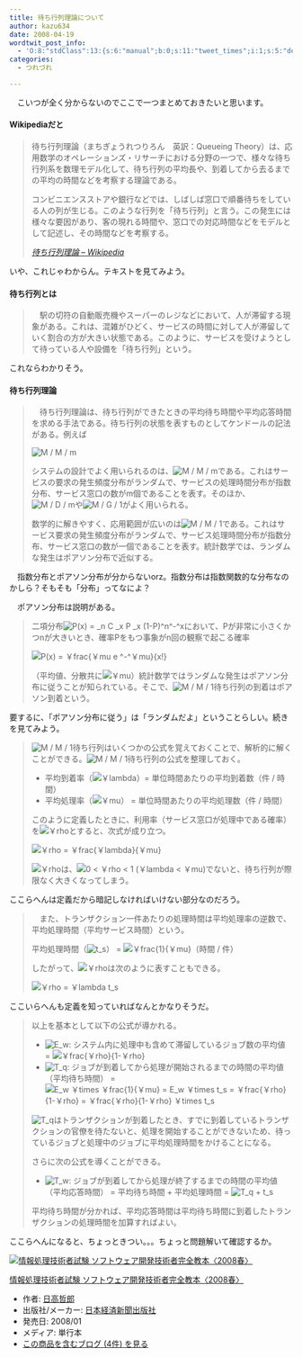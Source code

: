```yaml
---
title: 待ち行列理論について
author: kazu634
date: 2008-04-19
wordtwit_post_info:
  - 'O:8:"stdClass":13:{s:6:"manual";b:0;s:11:"tweet_times";i:1;s:5:"delay";i:0;s:7:"enabled";i:1;s:10:"separation";s:2:"60";s:7:"version";s:3:"3.7";s:14:"tweet_template";b:0;s:6:"status";i:2;s:6:"result";a:0:{}s:13:"tweet_counter";i:2;s:13:"tweet_log_ids";a:1:{i:0;i:3903;}s:9:"hash_tags";a:0:{}s:8:"accounts";a:1:{i:0;s:7:"kazu634";}}'
categories:
  - つれづれ

---
```

<div class="section">
<p>
    　こいつが全く分からないのでここで一つまとめておきたいと思います。
</p>
  
<p>
<a name="seemore"></a>
</p>
  
<h4>
    Wikipediaだと
</h4>
  
<blockquote title="待ち行列理論 - Wikipedia" cite="http://ja.wikipedia.org/wiki/%E5%BE%85%E3%81%A1%E8%A1%8C%E5%88%97%E7%90%86%E8%AB%96">
<p>
      待ち行列理論（まちぎょうれつりろん　英訳：Queueing Theory）は、応用数学のオペレーションズ・リサーチにおける分野の一つで、様々な待ち行列系を数理モデル化して、待ち行列の平均長や、到着してから去るまでの平均の時間などを考察する理論である。
</p>
    
<p>
      コンビニエンスストアや銀行などでは、しばしば窓口で順番待ちをしている人の列が生じる。このような行列を「待ち行列」と言う。この発生には様々な要因があり、客の現れる時間や、窓口での対応時間などをモデルとして記述し、その時間などを考察する。
</p>
    
<p>
<cite><a href="http://ja.wikipedia.org/wiki/%E5%BE%85%E3%81%A1%E8%A1%8C%E5%88%97%E7%90%86%E8%AB%96" onclick="__gaTracker('send', 'event', 'outbound-article', 'http://ja.wikipedia.org/wiki/%E5%BE%85%E3%81%A1%E8%A1%8C%E5%88%97%E7%90%86%E8%AB%96', '待ち行列理論 &#8211; Wikipedia');" target="_blank">待ち行列理論 &#8211; Wikipedia</a></cite>
</p>
</blockquote>
  
<p>
    いや、これじゃわからん。テキストを見てみよう。
</p>
  
<h4>
    待ち行列とは
</h4>
  
<blockquote>
<p>
      　駅の切符の自動販売機やスーパーのレジなどにおいて、人が滞留する現象がある。これは、混雑がひどく、サービスの時間に対して人が滞留していく割合の方が大きい状態である。このように、サービスを受けようとして待っている人や設備を「待ち行列」という。
</p>
</blockquote>
  
<p>
    これならわかりそう。
</p>
  
<h4>
    待ち行列理論
</h4>
  
<blockquote>
<p>
      　待ち行列理論は、待ち行列ができたときの平均待ち時間や平均応答時間を求める手法である。待ち行列の状態を表すものとしてケンドールの記法がある。例えば
</p>
    
<p>
<center>
</center>
</p>
    
<p>
<img src="http://d.hatena.ne.jp/cgi-bin/mimetex.cgi?~M~/~M~/~m" class="tex" alt=" M / M / m" />
</p></p> 
    
<p>
      システムの設計でよく用いられるのは、<img src="http://d.hatena.ne.jp/cgi-bin/mimetex.cgi?~M~/~M~/~m" class="tex" alt=" M / M / m" />である。これはサービスの要求の発生頻度分布がランダムで、サービスの処理時間分布が指数分布、サービス窓口の数がm個であることを表す。そのほか、<img src="http://d.hatena.ne.jp/cgi-bin/mimetex.cgi?~M~/~D~/~m" class="tex" alt=" M / D / m" />や<img src="http://d.hatena.ne.jp/cgi-bin/mimetex.cgi?~M~/~G~/~1" class="tex" alt=" M / G / 1" />がよく用いられる。
</p>
    
<p>
      数学的に解きやすく、応用範囲が広いのは<img src="http://d.hatena.ne.jp/cgi-bin/mimetex.cgi?~M~/~M~/~1" class="tex" alt=" M / M / 1" />である。これはサービス要求の発生頻度分布がランダムで、サービス処理時間分布が指数分布、サービス窓口の数が一個であることを表す。統計数学では、ランダムな発生はポアソン分布で近似する。
</p>
</blockquote>
  
<p>
    　指数分布とポアソン分布が分からないorz。指数分布は指数関数的な分布なのかしら？そもそも「分布」ってなによ？
</p>
  
<p>
    　ポアソン分布は説明がある。
</p>
  
<blockquote>
<p>
      二項分布<img src="http://d.hatena.ne.jp/cgi-bin/mimetex.cgi?~P&#40;x&#41;~=~~_n~C~_x~P~_x~&#40;1-P&#41;^n^-^x" class="tex" alt=" P&#40;x&#41; =  _n C _x P _x &#40;1-P&#41;^n^-^x" />において、Pが非常に小さくかつnが大きいとき、確率Pをもつ事象がn回の観察で起こる確率
</p>
    
<p>
<center>
</center>
</p>
    
<p>
<img src="http://d.hatena.ne.jp/cgi-bin/mimetex.cgi?~P&#40;x&#41;~=~\frac{\mu~e~^-^\mu}{x!}" class="tex" alt=" P&#40;x&#41; = ￥frac{￥mu e ^-^￥mu}{x!}" />
</p></p> 
    
<p>
      （平均値、分散共に<img src="http://d.hatena.ne.jp/cgi-bin/mimetex.cgi?~\mu" class="tex" alt=" ￥mu" />）統計数学ではランダムな発生はポアソン分布に従うことが知られている。そこで、<img src="http://d.hatena.ne.jp/cgi-bin/mimetex.cgi?~M~/~M~/~1" class="tex" alt=" M / M / 1" />待ち行列の到着はポアソン到着という。
</p>
</blockquote>
  
<p>
    要するに、「ポアソン分布に従う」は「ランダムだよ」ということらしい。続きを見てみよう。
</p>
  
<blockquote>
<p>
<img src="http://d.hatena.ne.jp/cgi-bin/mimetex.cgi?~M~/~M~/~1" class="tex" alt=" M / M / 1" />待ち行列はいくつかの公式を覚えておくことで、解析的に解くことができる。<img src="http://d.hatena.ne.jp/cgi-bin/mimetex.cgi?~M~/~M~/~1" class="tex" alt=" M / M / 1" />待ち行列の公式を整理しておく。
</p>
    
<ul>
<li>
        平均到着率（<img src="http://d.hatena.ne.jp/cgi-bin/mimetex.cgi?~\lambda" class="tex" alt=" ￥lambda" />）= 単位時間あたりの平均到着数（件 / 時間）
</li>
<li>
        平均処理率（<img src="http://d.hatena.ne.jp/cgi-bin/mimetex.cgi?~\mu" class="tex" alt=" ￥mu" />） = 単位時間あたりの平均処理数（件 / 時間）
</li>
</ul>
    
<p>
      このように定義したときに、利用率（サービス窓口が処理中である確率）を<img src="http://d.hatena.ne.jp/cgi-bin/mimetex.cgi?~\rho" class="tex" alt=" ￥rho" />とすると、次式が成り立つ。
</p>
    
<p>
<center>
</center>
</p>
    
<p>
<img src="http://d.hatena.ne.jp/cgi-bin/mimetex.cgi?~\rho~=~\frac{\lambda}{\mu}" class="tex" alt=" ￥rho = ￥frac{￥lambda}{￥mu}" />
</p></p> 
    
<p>
<img src="http://d.hatena.ne.jp/cgi-bin/mimetex.cgi?~\rho" class="tex" alt=" ￥rho" />は、<img src="http://d.hatena.ne.jp/cgi-bin/mimetex.cgi?~0~&#60;~\rho~&#60;~1~&#40;\lambda~&#60;~\mu&#41;~" class="tex" alt=" 0 &#60; ￥rho &#60; 1 &#40;￥lambda &#60; ￥mu&#41; " />でないと、待ち行列が際限なく大きくなってしまう。
</p>
</blockquote>
  
<p>
    ここらへんは定義だから暗記しなければいけない部分なのだろう。
</p>
  
<blockquote>
<p>
      　また、トランザクション一件あたりの処理時間は平均処理率の逆数で、平均処理時間（平均サービス時間）という。
</p>
    
<p>
<center>
</center>
</p>
    
<p>
      平均処理時間（<img src="http://d.hatena.ne.jp/cgi-bin/mimetex.cgi?~t_s" class="tex" alt=" t_s" />） = <img src="http://d.hatena.ne.jp/cgi-bin/mimetex.cgi?~\frac{1}{\mu}" class="tex" alt=" ￥frac{1}{￥mu}" />（時間 / 件）
</p></p> 
    
<p>
      したがって、<img src="http://d.hatena.ne.jp/cgi-bin/mimetex.cgi?~\rho" class="tex" alt=" ￥rho" />は次のように表すこともできる。
</p>
    
<p>
<center>
</center>
</p>
    
<p>
<img src="http://d.hatena.ne.jp/cgi-bin/mimetex.cgi?~\rho~=~\lambda~t_s" class="tex" alt=" ￥rho = ￥lambda t_s" />
</p></p>
</blockquote>
  
<p>
    ここいらへんも定義を知っていればなんとかなりそうだ。
</p>
  
<blockquote>
<p>
      以上を基本として以下の公式が導かれる。
</p>
    
<ul>
<li>
<img src="http://d.hatena.ne.jp/cgi-bin/mimetex.cgi?~E_w" class="tex" alt=" E_w" />: システム内に処理中も含めて滞留しているジョブ数の平均値 = <img src="http://d.hatena.ne.jp/cgi-bin/mimetex.cgi?~\frac{\rho}{1-\rho}" class="tex" alt=" ￥frac{￥rho}{1-￥rho}" />
</li>
<li>
<img src="http://d.hatena.ne.jp/cgi-bin/mimetex.cgi?~T_q" class="tex" alt=" T_q" />: ジョブが到着してから処理が開始されるまでの時間の平均値（平均待ち時間） = <img src="http://d.hatena.ne.jp/cgi-bin/mimetex.cgi?~E_w~\times~\frac{1}{\mu}~=~E_w~\times~t_s~=~\frac{\rho}{1-\rho}~=~\frac{\rho}{1-\rho}~\times~t_s" class="tex" alt=" E_w ￥times ￥frac{1}{￥mu} = E_w ￥times t_s = ￥frac{￥rho}{1-￥rho} = ￥frac{￥rho}{1-￥rho} ￥times t_s" />
</li>
</ul>
    
<p>
<img src="http://d.hatena.ne.jp/cgi-bin/mimetex.cgi?~T_q" class="tex" alt=" T_q" />はトランザクションが到着したとき、すでに到着しているトランザクションの官僚を待たないと、処理を開始することができないため、待っているジョブと処理中のジョブに平均処理時間をかけることになる。
</p>
    
<p>
      さらに次の公式を導くことができる。
</p>
    
<ul>
<li>
<img src="http://d.hatena.ne.jp/cgi-bin/mimetex.cgi?~T_w" class="tex" alt=" T_w" />: ジョブが到着してから処理が終了するまでの時間の平均値（平均応答時間） = 平均待ち時間 + 平均処理時間 = <img src="http://d.hatena.ne.jp/cgi-bin/mimetex.cgi?~T_q~+~t_s" class="tex" alt=" T_q + t_s" />
</li>
</ul>
    
<p>
      平均待ち時間が分かれば、平均応答時間は平均待ち時間に到着したトランザクションの処理時間を加算すればよい。
</p>
</blockquote>
  
<p>
    ここらへんになると、ちょっときつい。。。ちょっと問題解いて確認するか。
</p>
  
<div class="hatena-asin-detail">
<a href="http://www.amazon.co.jp/dp/453240469X/?tag=hatena_st1-22&ascsubtag=d-7ibv" onclick="__gaTracker('send', 'event', 'outbound-article', 'http://www.amazon.co.jp/dp/453240469X/?tag=hatena_st1-22&ascsubtag=d-7ibv', '');"><img src="https://images-na.ssl-images-amazon.com/images/I/51IsgGHgfZL._SL160_.jpg" class="hatena-asin-detail-image" alt="情報処理技術者試験 ソフトウェア開発技術者完全教本〈2008春〉" title="情報処理技術者試験 ソフトウェア開発技術者完全教本〈2008春〉" /></a></p> 
    
<div class="hatena-asin-detail-info">
<p class="hatena-asin-detail-title">
<a href="http://www.amazon.co.jp/dp/453240469X/?tag=hatena_st1-22&ascsubtag=d-7ibv" onclick="__gaTracker('send', 'event', 'outbound-article', 'http://www.amazon.co.jp/dp/453240469X/?tag=hatena_st1-22&ascsubtag=d-7ibv', '情報処理技術者試験 ソフトウェア開発技術者完全教本〈2008春〉');">情報処理技術者試験 ソフトウェア開発技術者完全教本〈2008春〉</a>
</p>
      
<ul>
<li>
<span class="hatena-asin-detail-label">作者:</span> <a href="http://d.hatena.ne.jp/keyword/%C6%FC%B9%E2%C5%AF%CF%BA" onclick="__gaTracker('send', 'event', 'outbound-article', 'http://d.hatena.ne.jp/keyword/%C6%FC%B9%E2%C5%AF%CF%BA', '日高哲郎');" class="keyword">日高哲郎</a>
</li>
<li>
<span class="hatena-asin-detail-label">出版社/メーカー:</span> <a href="http://d.hatena.ne.jp/keyword/%C6%FC%CB%DC%B7%D0%BA%D1%BF%B7%CA%B9%BD%D0%C8%C7%BC%D2" onclick="__gaTracker('send', 'event', 'outbound-article', 'http://d.hatena.ne.jp/keyword/%C6%FC%CB%DC%B7%D0%BA%D1%BF%B7%CA%B9%BD%D0%C8%C7%BC%D2', '日本経済新聞出版社');" class="keyword">日本経済新聞出版社</a>
</li>
<li>
<span class="hatena-asin-detail-label">発売日:</span> 2008/01
</li>
<li>
<span class="hatena-asin-detail-label">メディア:</span> 単行本
</li>
<li>
<a href="http://d.hatena.ne.jp/asin/453240469X" onclick="__gaTracker('send', 'event', 'outbound-article', 'http://d.hatena.ne.jp/asin/453240469X', 'この商品を含むブログ (4件) を見る');" target="_blank">この商品を含むブログ (4件) を見る</a>
</li>
</ul>
</div>
    
<div class="hatena-asin-detail-foot">
</div>
</div>
</div>
